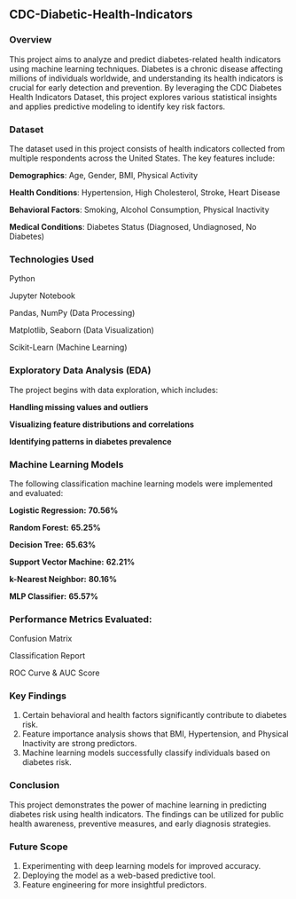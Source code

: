 ## CDC-Diabetic-Health-Indicators

### Overview

This project aims to analyze and predict diabetes-related health indicators using machine learning techniques. Diabetes is a chronic disease affecting millions of individuals worldwide, and understanding its health indicators is crucial for early detection and prevention. By leveraging the CDC Diabetes Health Indicators Dataset, this project explores various statistical insights and applies predictive modeling to identify key risk factors.

### Dataset

The dataset used in this project consists of health indicators collected from multiple respondents across the United States. The key features include:

**Demographics**: Age, Gender, BMI, Physical Activity

**Health Conditions**: Hypertension, High Cholesterol, Stroke, Heart Disease

**Behavioral Factors**: Smoking, Alcohol Consumption, Physical Inactivity

**Medical Conditions**: Diabetes Status (Diagnosed, Undiagnosed, No Diabetes)

### Technologies Used

Python

Jupyter Notebook

Pandas, NumPy (Data Processing)

Matplotlib, Seaborn (Data Visualization)

Scikit-Learn (Machine Learning)

### Exploratory Data Analysis (EDA)

The project begins with data exploration, which includes:

**Handling missing values and outliers**

**Visualizing feature distributions and correlations**

**Identifying patterns in diabetes prevalence**

### Machine Learning Models

The following classification machine learning models were implemented and evaluated:

**Logistic Regression:**	**70.56%**

**Random Forest:** **65.25%**

**Decision Tree:** **65.63%**

**Support Vector Machine:** **62.21%**

**k-Nearest Neighbor:** **80.16%**

**MLP Classifier:** **65.57%**

### Performance Metrics Evaluated:

Confusion Matrix

Classification Report

ROC Curve & AUC Score

### Key Findings

1. Certain behavioral and health factors significantly contribute to diabetes risk.
2. Feature importance analysis shows that BMI, Hypertension, and Physical Inactivity are strong predictors.
3. Machine learning models successfully classify individuals based on diabetes risk.

### Conclusion

This project demonstrates the power of machine learning in predicting diabetes risk using health indicators. The findings can be utilized for public health awareness, preventive measures, and early diagnosis strategies.

### Future Scope

1. Experimenting with deep learning models for improved accuracy.
2. Deploying the model as a web-based predictive tool.
3. Feature engineering for more insightful predictors.
